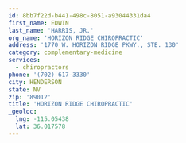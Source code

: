 ```yaml
---
id: 8bb7f22d-b441-498c-8051-a93044331da4
first_name: EDWIN
last_name: 'HARRIS, JR.'
org_name: 'HORIZON RIDGE CHIROPRACTIC'
address: '1770 W. HORIZON RIDGE PKWY., STE. 130'
category: complementary-medicine
services:
  - chiropractors
phone: '(702) 617-3330'
city: HENDERSON
state: NV
zip: '89012'
title: 'HORIZON RIDGE CHIROPRACTIC'
_geoloc:
  lng: -115.05438
  lat: 36.017578
---
```

